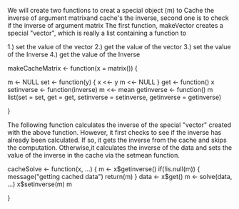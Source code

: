  

 We will create two functions to creat a special object (m) to Cache the inverse of argument matrixand cache's the inverse,
 second one is to check if the inverse of argument matrix The first function, makeVector creates a special "vector", which 
 is really a list containing a function to
	
  1.) set the value of the vector
  2.) get the value of the vector
  3.) set the value of the Inverse
  4.) get the value of the Inverse


makeCacheMatrix <- function(x = matrix()) {

 m <- NULL
 set <- function(y) {
    x <<- y
    m <<- NULL
    }
 get <- function() x
 setinverse <- function(inverse)
 m <<- mean
 getinverse <- function() m
 list(set = set, get = get,
 setinverse = setinverse,
 getinverse = getinverse)

}


 The following function calculates the inverse of the special "vector" created with the above function.
 However, it first checks to see if the inverse has already been calculated.
 If so, it gets the inverse from the cache and skips the computation.
 Otherwise,it calculates the inverse of the data and sets the value of 
 the inverse in the cache via the setmean function.

cacheSolve <- function(x, ...) {
 m <- x$getinverse()
 if(!is.null(m)) {
 message("getting cached data")
 return(m)
 }
 data <- x$get()
 m <- solve(data, ...)
 x$setinverse(m)
 m

}

